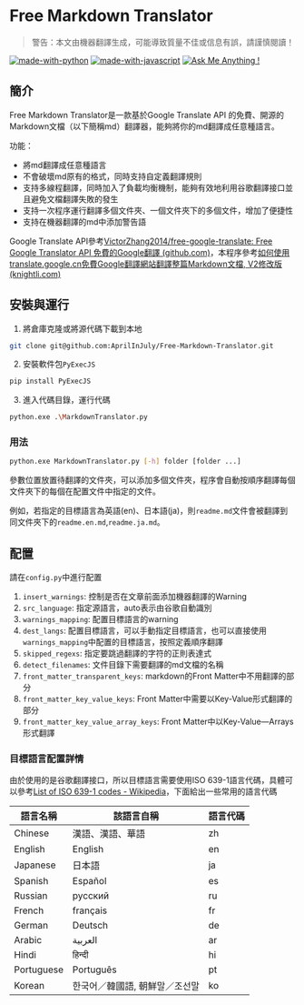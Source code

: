 # Free Markdown Translator

> 警告：本文由機器翻譯生成，可能導致質量不佳或信息有誤，請謹慎閱讀！

[![made-with-python](https://img.shields.io/badge/Made%20with-Python-1f425f.svg)](https://www.python.org/)
[![made-with-javascript](https://img.shields.io/badge/Made%20with-JavaScript-1f425f.svg)](https://www.javascript.com)
[![Ask Me Anything !](https://img.shields.io/badge/Ask%20me-anything-1abc9c.svg)](https://GitHub.com/Naereen/ama)

## 簡介

Free Markdown Translator是一款基於Google Translate API 的免費、開源的Markdown文檔（以下簡稱md）翻譯器，能夠將你的md翻譯成任意種語言。

功能：

- 將md翻譯成任意種語言
- 不會破壞md原有的格式，同時支持自定義翻譯規則
- 支持多線程翻譯，同時加入了負載均衡機制，能夠有效地利用谷歌翻譯接口並且避免文檔翻譯失敗的發生
- 支持一次程序運行翻譯多個文件夾、一個文件夾下的多個文件，增加了便捷性
- 支持在機器翻譯的md中添加警告語

Google Translate API參考[VictorZhang2014/free-google-translate: Free Google Translator API 免費的Google翻譯 (github.com)](https://github.com/VictorZhang2014/free-google-translate)，本程序參考[如何使用translate.google.cn免費Google翻譯網站翻譯整篇Markdown文檔, V2修改版 (knightli.com)](https://www.knightli.com/zh-tw/2022/04/24/免費-google-翻譯-整篇-markdown-文檔-修改版/)

## 安裝與運行

1. 將倉庫克隆或將源代碼下載到本地

```bash
git clone git@github.com:AprilInJuly/Free-Markdown-Translator.git
```

2. 安裝軟件包`PyExecJS`

```bash
pip install PyExecJS
```

3. 進入代碼目錄，運行代碼

```bash
python.exe .\MarkdownTranslator.py
```

### 用法

```bash
python.exe MarkdownTranslator.py [-h] folder [folder ...]
```

參數位置放置待翻譯的文件夾，可以添加多個文件夾，程序會自動按順序翻譯每個文件夾下的每個在配置文件中指定的文件。

例如，若指定的目標語言為英語(en)、日本語(ja)，則`readme.md`文件會被翻譯到同文件夾下的`readme.en.md`,`readme.ja.md`。

## 配置

請在`config.py`中進行配置

1. `insert_warnings`: 控制是否在文章前面添加機器翻譯的Warning
2. `src_language`: 指定源語言，auto表示由谷歌自動識別
3. `warnings_mapping`: 配置目標語言的warning
4. `dest_langs`: 配置目標語言，可以手動指定目標語言，也可以直接使用`warnings_mapping`中配置的目標語言，按照定義順序翻譯
5. `skipped_regexs`: 指定要跳過翻譯的字符的正則表達式
6. `detect_filenames`: 文件目錄下需要翻譯的md文檔的名稱
7. `front_matter_transparent_keys`: markdown的Front Matter中不用翻譯的部分
8. `front_matter_key_value_keys`: Front Matter中需要以Key-Value形式翻譯的部分
9. `front_matter_key_value_array_keys`: Front Matter中以Key-Value—Arrays形式翻譯

### 目標語言配置詳情

由於使用的是谷歌翻譯接口，所以目標語言需要使用ISO 639-1語言代碼，具體可以參考[List of ISO 639-1 codes - Wikipedia](https://en.wikipedia.org/wiki/List_of_ISO_639-1_codes)，下面給出一些常用的語言代碼

| 語言名稱   | 該語言自稱                     | 語言代碼 |
| ---------- | ------------------------------ | -------- |
| Chinese    | 漢語、漢語、華語               | zh       |
| English    | English                        | en       |
| Japanese   | 日本語                         | ja       |
| Spanish    | Español                        | es       |
| Russian    | русский                        | ru       |
| French     | français                       | fr       |
| German     | Deutsch                        | de       |
| Arabic     | العربية                        | ar       |
| Hindi      | हिन्दी                          | hi       |
| Portuguese | Português                      | pt       |
| Korean     | 한국어／韓國語, 朝鮮말／조선말 | ko       |


